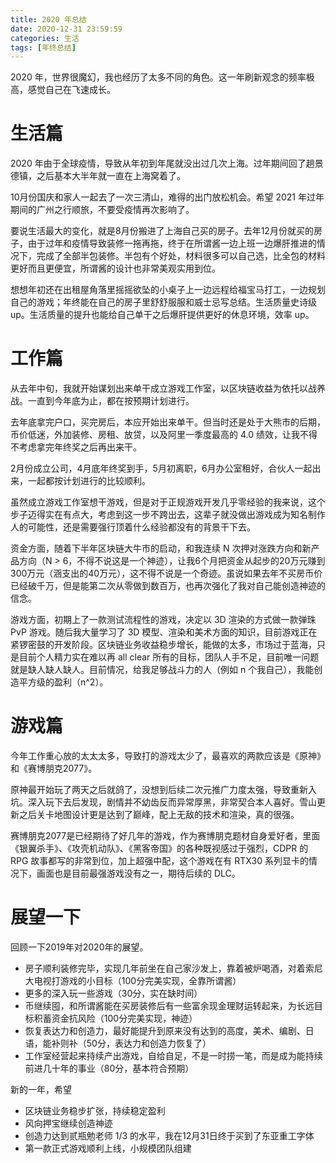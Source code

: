 ```yaml
---
title: 2020 年总结
date: 2020-12-31 23:59:59
categories: 生活
tags: [年终总结]
---
```


2020 年，世界很魔幻，我也经历了太多不同的角色。这一年刷新观念的频率极高，感觉自己在飞速成长。

<!--more-->

# 生活篇
2020 年由于全球疫情，导致从年初到年尾就没出过几次上海。过年期间回了趟景德镇，之后基本大半年就一直在上海窝着了。

10月份国庆和家人一起去了一次三清山，难得的出门放松机会。希望 2021 年过年期间的广州之行顺旅，不要受疫情再次影响了。

要说生活最大的变化，就是8月份搬进了上海自己买的房子。去年12月份就买的房子，由于过年和疫情导致装修一拖再拖，终于在所谓酱一边上班一边爆肝推进的情况下，完成了全部半包装修。半包有个好处，材料很多可以自己选，比全包的材料更好而且更便宜，所谓酱的设计也非常美观实用到位。

想想年初还在出租屋角落里摇摇欲坠的小桌子上一边远程给福宝马打工，一边规划自己的游戏；年终能在自己的房子里舒舒服服和威士忌写总结。生活质量史诗级 up。生活质量的提升也能给自己单干之后爆肝提供更好的休息环境，效率 up。

# 工作篇
从去年中旬，我就开始谋划出来单干成立游戏工作室，以区块链收益为依托以战养战。一直到今年底为止，都在按预期计划进行。

去年底拿完户口，买完房后，本应开始出来单干。但当时还是处于大熊市的后期，币价低迷，外加装修、房租、放贷，以及阿里一季度最高的 4.0 绩效，让我不得不考虑拿完年终奖之后再出来干。

2月份成立公司，4月底年终奖到手，5月初离职，6月办公室租好，合伙人一起出来，一起都按计划进行的比较顺利。

虽然成立游戏工作室想干游戏，但是对于正规游戏开发几乎零经验的我来说，这个步子迈得实在有点大，考虑到这一步不跨出去，这辈子就没做出游戏成为知名制作人的可能性，还是需要强行顶着什么经验都没有的背景干下去。

资金方面，随着下半年区块链大牛市的启动，和我连续 N 次押对涨跌方向和新产品方向（N > 6，不得不说这是一个神迹），让我6个月把资金从起步的20万元赚到300万元（涵支出的40万元），这不得不说是一个奇迹。虽说如果去年不买房币价已经破千万，但是能第二次从零做到数百万，也再次强化了我对自己能创造神迹的信念。

游戏方面，初期上了一款测试流程性的游戏，决定以 3D 渲染的方式做一款弹珠 PvP 游戏。随后我大量学习了 3D 模型、渲染和美术方面的知识，目前游戏正在紧锣密鼓的开发阶段。区块链业务收益稳步增长，能做的太多，市场过于蓝海，只是目前个人精力实在难以再 all clear 所有的目标，团队人手不足，目前唯一问题就是缺人缺人缺人。目前情况，给我足够战斗力的人（例如 n 个我自己），我能创造平方级的盈利（n^2）。

# 游戏篇
今年工作重心放的太太太多，导致打的游戏太少了，最喜欢的两款应该是《原神》和《赛博朋克2077》。

原神最开始玩了两天之后就鸽了，没想到后续二次元推广力度太强，导致重新入坑。深入玩下去后发现，剧情并不幼齿反而异常厚黑，非常契合本人喜好。雪山更新之后关卡地图设计更是达到了巅峰，配上无敌的技术和渲染，真的很强。

赛博朋克2077是已经期待了好几年的游戏，作为赛博朋克题材自身爱好者，里面《银翼杀手》、《攻壳机动队》、《黑客帝国》的各种既视感过于强烈，CDPR 的 RPG 故事都写的非常到位，加上超强中配，这个游戏在有 RTX30 系列显卡的情况下，画面也是目前最强游戏没有之一，期待后续的 DLC。


# 展望一下

回顾一下2019年对2020年的展望。

* 房子顺利装修完毕，实现几年前坐在自己家沙发上，靠着被炉喝酒，对着索尼大电视打游戏的小目标（100分完美实现，全靠所谓酱）
* 更多的深入玩一些游戏（30分，实在缺时间）
* 币继续囤，和所谓酱能在买房装修后有一些富余现金理财运转起来，为长远目标积蓄资金抗风险（100分完美实现，神迹）
* 恢复表达力和创造力，最好能提升到原来没有达到的高度，美术、编剧、日语，能补则补（50分，表达力和创造力恢复了）
* 工作室经营起来持续产出游戏，自给自足，不是一时捞一笔，而是成为能持续前进几十年的事业（80分，基本符合预期）

新的一年，希望

* 区块链业务稳步扩张，持续稳定盈利
* 风向押宝继续创造神迹
* 创造力达到贰瓶勉老师 1/3 的水平，我在12月31日终于买到了东亚重工字体
* 第一款正式游戏顺利上线，小规模团队组建
